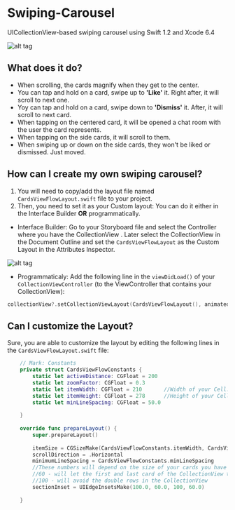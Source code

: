 # Swiping-Carousel
UICollectionView-based swiping carousel using Swift 1.2 and Xcode 6.4

![alt tag](https://github.com/PPacie/Swiping-Carousel/blob/master/Swiping-Carousel-Demo.gif)

## What does it do?
*	When scrolling, the cards magnify when they get to the center.
*	You can tap and hold on a card, swipe up to **'Like'** it. Right after, it will scroll to next one.
*	Yoy can tap and hold on a card, swipe down to **'Dismiss'** it. After, it will scroll to next card.
*	When tapping on the centered card, it will be opened a chat room with the user the card represents.
*	When tapping on the side cards, it will scroll to them.
*	When swiping up or down on the side cards, they won't be liked or dismissed. Just moved.

## How can I create my own swiping carousel?
1.  You will need to copy/add the layout file named `CardsViewFlowLayout.swift` file to your project. 
2.  Then, you need to set it as your Custom layout: You can do it either in the Interface Builder **OR** programmatically.

*   Interface Builder: Go to your Storyboard file and select the Controller where you have the CollectionView . Later select the CollectionView in the Document Outline and set the `CardsViewFlowLayout` as the Custom Layout in the Attributes Inspector.

![alt tag](https://github.com/PPacie/Swiping-Carousel/blob/master/AddCustomLayout.png)

*   Programmaticaly: 
Add the following line in the `viewDidLoad()` of your `CollectionViewController` (to the ViewController that contains your CollectionView):

```swift
collectionView?.setCollectionViewLayout(CardsViewFlowLayout(), animated: false)
```

## Can I customize the Layout?
Sure, you are able to customize the layout by editing the following lines in the `CardsViewFlowLayout.swift` file:

```swift
    // Mark: Constants 
    private struct CardsViewFlowConstants {
        static let activeDistance: CGFloat = 200
        static let zoomFactor: CGFloat = 0.3
        static let itemWidth: CGFloat = 210       //Width of your Cell.
        static let itemHeight: CGFloat = 278      //Height of your Cell.
        static let minLineSpacing: CGFloat = 50.0
        
    }
    
    override func prepareLayout() {
        super.prepareLayout()
        
        itemSize = CGSizeMake(CardsViewFlowConstants.itemWidth, CardsViewFlowConstants.itemHeight)
        scrollDirection = .Horizontal
        minimumLineSpacing = CardsViewFlowConstants.minLineSpacing
        //These numbers will depend on the size of your cards you have set in the CardsViewFlowConstants.
        //60 - will let the first and last card of the CollectionView to be centered.
        //100 - will avoid the double rows in the CollectionView
        sectionInset = UIEdgeInsetsMake(100.0, 60.0, 100, 60.0)
        
    }
```
